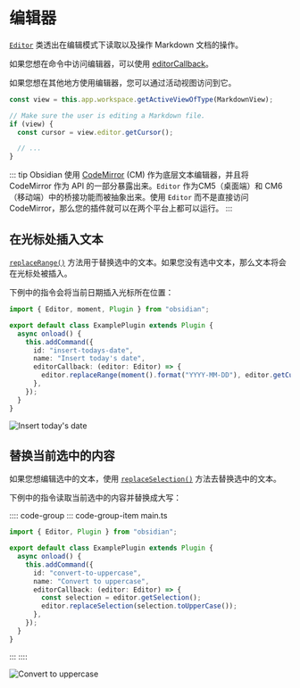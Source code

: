 <!--
 * @Author: luhaifeng666 youzui@hotmail.com
 * @Date: 2022-08-23 19:36:06
 * @LastEditors: luhaifeng666
 * @LastEditTime: 2022-08-24 08:49:32
 * @Description: 
-->

# 编辑器

[`Editor`](../api/classes/Editor.md) 类透出在编辑模式下读取以及操作 Markdown 文档的操作。

如果您想在命令中访问编辑器，可以使用 [editorCallback](./commands.md#editor-commands)。

如果您想在其他地方使用编辑器，您可以通过活动视图访问到它。

```ts {5}
const view = this.app.workspace.getActiveViewOfType(MarkdownView);

// Make sure the user is editing a Markdown file.
if (view) {
  const cursor = view.editor.getCursor();

  // ...
}
```

::: tip
Obsidian 使用 [CodeMirror](https://codemirror.net/) (CM) 作为底层文本编辑器，并且将 CodeMirror 作为 API 的一部分暴露出来。`Editor` 作为CM5（桌面端）和 CM6（移动端）中的桥接功能而被抽象出来。使用 `Editor` 而不是直接访问 CodeMirror，那么您的插件就可以在两个平台上都可以运行。
:::

## 在光标处插入文本

[`replaceRange()`](../api/classes/Editor.md#replacerange) 方法用于替换选中的文本。如果您没有选中文本，那么文本将会在光标处被插入。

下例中的指令会将当前日期插入光标所在位置：

```ts
import { Editor, moment, Plugin } from "obsidian";

export default class ExamplePlugin extends Plugin {
  async onload() {
    this.addCommand({
      id: "insert-todays-date",
      name: "Insert today's date",
      editorCallback: (editor: Editor) => {
        editor.replaceRange(moment().format("YYYY-MM-DD"), editor.getCursor());
      },
    });
  }
}
```

![Insert today's date](/images/editor-todays-date.gif)

## 替换当前选中的内容

如果您想编辑选中的文本，使用 [`replaceSelection()`](../api/classes/Editor.md#replaceselection) 方法去替换选中的文本。

下例中的指令读取当前选中的内容并替换成大写：

:::: code-group
::: code-group-item main.ts
```ts {9-10}
import { Editor, Plugin } from "obsidian";

export default class ExamplePlugin extends Plugin {
  async onload() {
    this.addCommand({
      id: "convert-to-uppercase",
      name: "Convert to uppercase",
      editorCallback: (editor: Editor) => {
        const selection = editor.getSelection();
        editor.replaceSelection(selection.toUpperCase());
      },
    });
  }
}
```
:::
::::

![Convert to uppercase](/images/editor-uppercase.gif)
